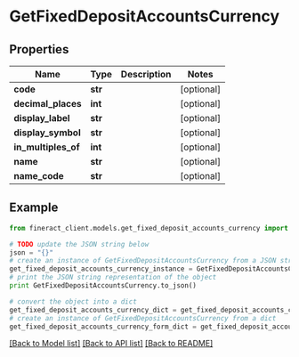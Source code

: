 # GetFixedDepositAccountsCurrency


## Properties

Name | Type | Description | Notes
------------ | ------------- | ------------- | -------------
**code** | **str** |  | [optional] 
**decimal_places** | **int** |  | [optional] 
**display_label** | **str** |  | [optional] 
**display_symbol** | **str** |  | [optional] 
**in_multiples_of** | **int** |  | [optional] 
**name** | **str** |  | [optional] 
**name_code** | **str** |  | [optional] 

## Example

```python
from fineract_client.models.get_fixed_deposit_accounts_currency import GetFixedDepositAccountsCurrency

# TODO update the JSON string below
json = "{}"
# create an instance of GetFixedDepositAccountsCurrency from a JSON string
get_fixed_deposit_accounts_currency_instance = GetFixedDepositAccountsCurrency.from_json(json)
# print the JSON string representation of the object
print GetFixedDepositAccountsCurrency.to_json()

# convert the object into a dict
get_fixed_deposit_accounts_currency_dict = get_fixed_deposit_accounts_currency_instance.to_dict()
# create an instance of GetFixedDepositAccountsCurrency from a dict
get_fixed_deposit_accounts_currency_form_dict = get_fixed_deposit_accounts_currency.from_dict(get_fixed_deposit_accounts_currency_dict)
```
[[Back to Model list]](../README.md#documentation-for-models) [[Back to API list]](../README.md#documentation-for-api-endpoints) [[Back to README]](../README.md)


